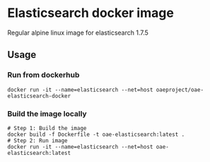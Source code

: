 # Elasticsearch docker image

Regular alpine linux image for elasticsearch 1.7.5

## Usage

### Run from dockerhub

```
docker run -it --name=elasticsearch --net=host oaeproject/oae-elasticsearch-docker
```

### Build the image locally

```
# Step 1: Build the image
docker build -f Dockerfile -t oae-elasticsearch:latest .
# Step 2: Run image
docker run -it --name=elasticsearch --net=host oae-elasticsearch:latest
```